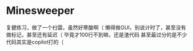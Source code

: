 # Minesweeper
复健练习，做了一个扫雷。虽然好寒酸啊（
懒得做GUI，别说计时了，甚至没有做标记，甚至还有延迟（
毕竟才100行不到嘛，还是渣代码
甚至最过分的是不少代码其实是copilot打的（
